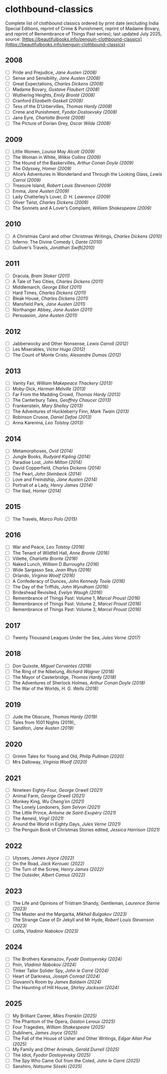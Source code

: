 # clothbound-classics
Complete list of clothbound classics ordered by print date (excluding India Special Editions, reprint of Crime & Punishment, reprint of Madame Bovary, and reprint of Remembrance of Things Past series); last updated July 2025, source: [https://beautifulbooks.info/penguin-clothbound-classics](https://beautifulbooks.info/penguin-clothbound-classics)

## 2008
- [ ] Pride and Prejudice, _Jane Austen (2008)_
- [ ] Sense and Sensibility, _Jane Austen (2008)_
- [ ] Great Expectations, _Charles Dickens (2008)_
- [ ] Madame Bovary, _Gustave Flaubert (2008)_
- [ ] Wuthering Heights, _Emily Brontë (2008)_
- [ ] Cranford _Elizabeth Gaskell (2008)_
- [ ] Tess of the D’Urbervilles, _Thomas Hardy (2008)_
- [ ] Crime and Punishment, _Fyodor Dostoevsky (2008)_
- [ ] Jane Eyre, _Charlotte Brontë (2008)_
- [ ] The Picture of Dorian Grey, _Oscar Wilde (2008)_

## 2009
- [ ] Little Women, _Louisa May Alcott (2009)_
- [ ] The Woman in White, _Wilkie Collins (2009)_
- [ ] The Hound of the Baskervilles, _Arthur Conan Doyle (2009)_
- [ ] The Odyssey, _Homer (2009)_
- [ ] Alice’s Adventures in Wonderland and Through the Looking Glass, _Lewis Carrol (2009)_
- [ ] Treasure Island, _Robert Louis Stevenson (2009)_
- [ ] Emma, _Jane Austen (2009)_
- [ ] Lady Chatterley’s Lover, _D. H. Lawrence (2009)_
- [ ] Oliver Twist, _Charles Dickens (2009)_
- [ ] The Sonnets and A Lover’s Complaint, _William Shakespeare (2009)_

## 2010
- [ ] A Christmas Carol and other Christmas Writings, _Charles Dickens (2010)_
- [ ] Inferno: The Divine Comedy I, _Dante (2010)_
- [ ] Gulliver’s Travels, _Jonathan Swift(2010)_

## 2011
- [ ] Dracula, _Bram Stoker (2011)_
- [ ] A Tale of Two Cities, _Charles Dickens (2011)_
- [ ] Middlemarch, _George Elliot (2011)_
- [ ] Hard Times, _Charles Dickens (2011)_
- [ ] Bleak House, _Charles Dickens (2011)_
- [ ] Mansfield Park, _Jane Austen (2011)_
- [ ] Northanger Abbey, _Jane Austen (2011)_
- [ ] Persuasion, _Jane Austen (2011)_

## 2012 
- [ ] Jabberwocky and Other Nonsense, _Lewis Carroll (2012)_
- [ ] Les Miserables, _Victor Hugo (2012)_
- [ ] The Count of Monte Cristo, _Alexandre Dumas (2012)_

## 2013
- [ ] Vanity Fair, _William Makepeace Thackery (2013)_
- [ ] Moby-Dick, _Herman Melville (2013)_
- [ ] Far From the Madding Crowd, _Thomas Hardy (2013)_
- [ ] The Canterbury Tales, _Geoffrey Chaucer (2013)_
- [ ] Frankenstein, _Mary Shelley (2013)_
- [ ] The Adventures of Huckleberry Finn, _Mark Twain (2013)_
- [ ] Robinson Crusoe, _Daniel Defoe (2013)_
- [ ] Anna Karenina, _Leo Tolstoy (2013)_

## 2014
- [ ] Metamorphoses, _Ovid (2014)_
- [ ] Jungle Books, _Rudyard Kipling (2014)_
- [ ] Paradise Lost, _John Milton (2014)_
- [ ] David Copperfield, _Charles Dickens (2014)_
- [ ] The Pearl, _John Steinbeck (2014)_
- [ ] Love and Freindship, _Jane Austen (2014)_
- [ ] Portrait of a Lady, _Henry James (2014)_
- [ ] The Iliad, _Homer (2014)_

## 2015
- [ ] The Travels, _Marco Polo (2015)_

## 2016
- [ ] War and Peace, _Leo Tolstoy (2016)_
- [ ] The Tenant of Wildfell Hall, _Anne Bronte (2016)_
- [ ] Villette, _Charlotte Bronte (2016)_
- [ ] Naked Lunch, _William D Burroughs (2016)_
- [ ] Wide Sargasso Sea, _Jean Rhys (2016)_
- [ ] Orlando, _Virginia Woolf (2016)_
- [ ] A Confederacy of Dunces, _John Kennedy Toole (2016)_
- [ ] The Day of the Triffids, _John Wyndham (2016)_
- [ ] Brideshead Revisited, _Evelyn Waugh (2016)_
- [ ] Remembrance of Things Past: Volume 1, _Marcel Proust (2016)_
- [ ] Remembrance of Things Past: Volume 2, _Marcel Proust (2016)_
- [ ] Remembrance of Things Past: Volume 3, _Marcel Proust (2016)_

## 2017
- [ ] Twenty Thousand Leagues Under the Sea, _Jules Verne (2017)_

## 2018
- [ ] Don Quixote, _Miguel Cervantes (2018)_
- [ ] The Ring of the Nibelung, _Richard Wagner (2018)_
- [ ] The Mayor of Casterbridge, _Thomas Hardy (2018)_
- [ ] The Adventures of Sherlock Holmes, _Arthur Conan Doyle (2018)_
- [ ] The War of the Worlds, _H. G. Wells (2018)_

## 2019
- [ ] Jude the Obscure, _Thomas Hardy (2019)_
- [ ] Tales from 1001 Nights (2019)_
- [ ] Sanditon, _Jane Austen (2019)_

## 2020
- [ ] Grimm Tales for Young and Old, _Philip Pullman (2020)_
- [ ] Mrs Dalloway, _Virginia Woolf (2020)_

## 2021
- [ ] Nineteen Eighty-Four, _George Orwell (2021)_
- [ ] Animal Farm, _George Orwell (2021)_
- [ ] Monkey King, _Wu Cheng’en (2021)_
- [ ] The Lonely Londoners, _Sam Selvon (2021)_
- [ ] The Little Prince, _Antoine de Saint-Exupéry (2021)_
- [ ] The Aeneid, _Virgil (2021)_
- [ ] Around the World in Eighty Days, _Jules Verne (2021)_
- [ ] The Penguin Book of Christmas Stories edited, _Jessica Harrison (2021)_

## 2022
- [ ] Ulysses, _James Joyce (2022)_
- [ ] On the Road, _Jack Kerouac (2022)_
- [ ] The Turn of the Screw, _Henry James (2022)_
- [ ] The Outsider, _Albert Camus (2022)_

## 2023
- [ ] The Life and Opinions of Tristram Shandy, Gentleman, _Laurence Sterne (2023)_
- [ ] The Master and the Margarita, _Mikhail Bulgakov (2023)_
- [ ] The Strange Case of Dr Jekyll and Mr Hyde, _Robert Louis Stevenson (2023)_
- [ ] Lolita, _Vladimir Nabokov (2023)_

## 2024
- [ ] The Brothers Karamazov, _Fyodir Dostoyevsky (2024)_ 
- [ ] Pnin, _Vladimir Nabokov (2024)_
- [ ] Tinker Tailor Solider Spy, _John le Carré (2024)_
- [ ] Heart of Darkness, _Joseph Conrad (2024)_
- [ ] Giovanni’s Room by _James Baldwin (2024)_
- [ ] The Haunting of Hill House, _Shirley Jackson (2024)_

## 2025
- [ ] My Brilliant Career, _Miles Franklin (2025)_
- [ ] The Phantom of the Opera, _Gaston Leroux (2025)_
- [ ] Four Tragedies, _William Shakespeare (2025)_
- [ ] Dubliners, _James Joyce (2025)_
- [ ] The Fall of the House of Usher and Other Writings, _Edgar Allan Poe (2025)_
- [ ] My Family and Other Animals, _Gerald Durrell (2025)_
- [ ] The Idiot, _Fyodor Dostoyevsky (2025)_
- [ ] The Spy Who Came Out from the Coled, _John le Carré (2025)_
- [ ] Sanshiro, _Natsume Sōseki (2025)_
